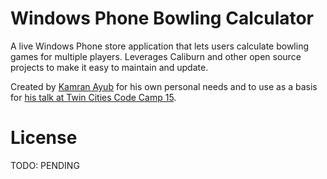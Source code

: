 Windows Phone Bowling Calculator 
==========

A live Windows Phone store application that lets users calculate bowling games for multiple players.
Leverages Caliburn and other open source projects to make it easy to maintain and update.

Created by [Kamran Ayub](http://kamranicus.com) for his own personal needs and to use as a basis for 
[his talk at Twin Cities Code Camp 15](http://kamranicus.com/Blog/Posts/77/tccc15-leveling-up-your-windows-phone-app).

License
=======

TODO: PENDING
